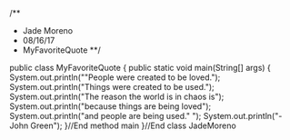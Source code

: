 /**
 * Jade Moreno
 * 08/16/17
 * MyFavoriteQuote
 **/
 
 public class MyFavoriteQuote
 {
     public static void main(String[] args)
     {
         System.out.println("\"People were created to be loved.");
         System.out.println("Things were created to be used.");
         System.out.println("The reason the world is in chaos is");
         System.out.println("because things are being loved");
         System.out.println("and people are being used.\" ");
         System.out.println("-John Green");
     }//End method main
 }//End class JadeMoreno
